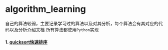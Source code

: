 # algorithm_learning
自己的算法较弱，主要记录学习过的算法以及对其分析，每个算法会有其对应的代码以及分析介绍文档
所有算法都使用`Python`实现
#### 1. [quicksort快速排序](https://github.com/mrcheng0910/algorithm_learning/tree/master/quicksort)

